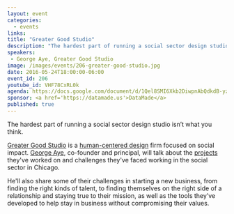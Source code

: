 ```yaml
---
layout: event
categories: 
  - events
links:
title: "Greater Good Studio"
description: "The hardest part of running a social sector design studio isn’t what you think. Greater Good Studio is a human-centered design firm focused on social impact. George Aye, co-founder and principal, will talk about the projects they’ve worked on and challenges they’ve faced working in the social sector in Chicago."
speakers:
 - George Aye, Greater Good Studio
image: /images/events/206-greater-good-studio.jpg
date: 2016-05-24T18:00:00-06:00
event_id: 206
youtube_id: VHF78CxRL0k
agenda: https://docs.google.com/document/d/1Qel8SMI6Xkb2DiwpnAbQdkdB-yzOyPF8opeGp6ZFpgM/edit#
sponsor: <a href='https://datamade.us'>DataMade</a>
published: true
---
```


The hardest part of running a social sector design studio isn’t what you think.

[Greater Good Studio](http://www.greatergoodstudio.com) is a [human-centered design](http://www.greatergoodstudio.com/approach/) firm focused on social impact. [George Aye](https://twitter.com/georgeaye), co-founder and principal, will talk about the [projects](http://www.greatergoodstudio.com/projects/) they've worked on and challenges they've faced working in the social sector in Chicago.

He'll also share some of their challenges in starting a new business, from finding the right kinds of talent, to finding themselves on the right side of a relationship and staying true to their mission, as well as the tools they’ve developed to help stay in business without compromising their values.